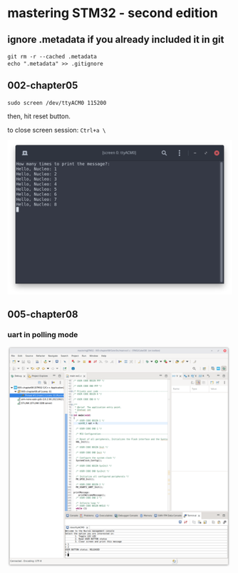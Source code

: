 # mastering STM32 - second edition

## ignore .metadata if you already included it in git

```shell
git rm -r --cached .metadata
echo ".metadata" >> .gitignore
```

## 002-chapter05

```shell
sudo screen /dev/ttyACM0 115200
```

then, hit reset button.

to close screen session: `Ctrl+a \`

![uart](../images/Screenshot%20from%202023-01-14%2023-36-07.png)

## 005-chapter08

### uart in polling mode

<img src="../images/Screenshot%20from%202023-01-25%2022-39-29.png" alt="terminal" width="500"/>
